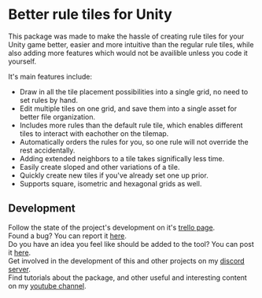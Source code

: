 # Better rule tiles for Unity <!-- {docsify-ignore-all} -->

This package was made to make the hassle of creating rule tiles for your Unity game better, easier and more intuitive than the regular rule tiles, while also adding more features which would not be availible unless you code it yourself.

It's main features include:
- Draw in all the tile placement possibilities into a single grid, no need to set rules by hand.
- Edit multiple tiles on one grid, and save them into a single asset for better file organization.
- Includes more rules than the default rule tile, which enables different tiles to interact with eachother on the tilemap.
- Automatically orders the rules for you, so one rule will not override the rest accidentally.
- Adding extended neighbors to a tile takes significally less time.
- Easily create sloped and other variations of a tile.
- Quickly create new tiles if you've already set one up prior.
- Supports square, isometric and hexagonal grids as well.

## Development <!-- {docsify-ignore} -->

Follow the state of the project's development on it's [trello page](https://trello.com/b/pLpR4pdV/better-rule-tile).<br>
Found a bug? You can report it [here](https://itch.io/t/2381185/bug-reports).<br>
Do you have an idea you feel like should be added to the tool? You can post it [here](https://itch.io/t/2381181/feature-request).<br>
Get involved in the development of this and other projects on my [discord server](https://discord.gg/DKpbVKk).<br>
Find tutorials about the package, and other useful and interesting content on my [youtube channel](https://www.youtube.com/channel/UCo-V8qAlHZWFRkUDCtc0cyQ).<br>
